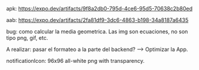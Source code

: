 apk: https://expo.dev/artifacts/9f8a2db0-795d-4ce6-95d5-70638c2b80ed

aab: https://expo.dev/artifacts/2fa81df9-3dc6-4863-b198-34a8187a6435

bug: como calcular la media geometrica. Las img son ecuaciones, no son tipo png, gif, etc.

A realizar: pasar el formateo a la parte del backend? --> Optimizar la App.

notificationIcon: 96x96 all-white png with transparency.


